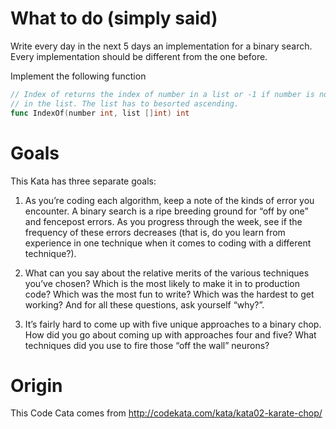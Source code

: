 # What to do (simply said)

Write every day in the next 5 days an implementation for a binary search.
Every implementation should be different from the one before.

Implement the following function

```go
// Index of returns the index of number in a list or -1 if number is not
// in the list. The list has to besorted ascending.
func IndexOf(number int, list []int) int
```

# Goals

This Kata has three separate goals:

1. As you’re coding each algorithm, keep a note of the kinds of error you encounter. A binary search is a ripe breeding ground for “off by one” and fencepost errors. As you progress through the week, see if the frequency of these errors decreases (that is, do you learn from experience in one technique when it comes to coding with a different technique?).

2. What can you say about the relative merits of the various techniques you’ve chosen? Which is the most likely to make it in to production code? Which was the most fun to write? Which was the hardest to get working? And for all these questions, ask yourself “why?”.

3. It’s fairly hard to come up with five unique approaches to a binary chop. How did you go about coming up with approaches four and five? What techniques did you use to fire those “off the wall” neurons?

# Origin

This Code Cata comes from http://codekata.com/kata/kata02-karate-chop/

